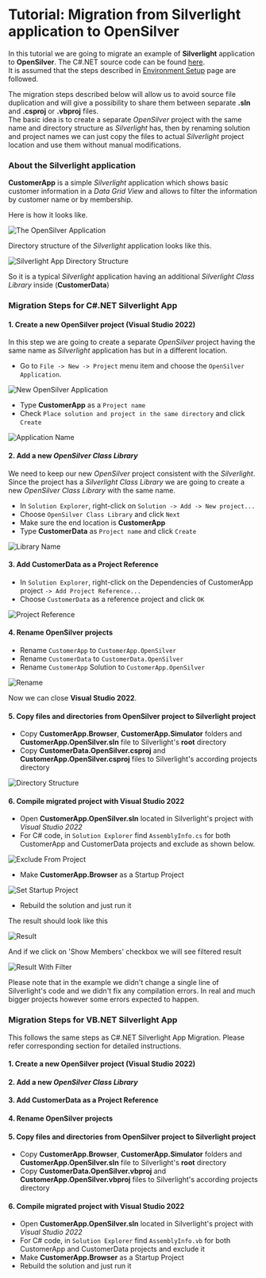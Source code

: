# Tutorial: Migration from Silverlight application to OpenSilver

In this tutorial we are going to migrate an example of **Silverlight** application to **OpenSilver**. The C#.NET source code can be found [here](https://github.com/OpenSilver/CustomerApp).\
It is assumed that the steps described in [Environment Setup](environment-setup.md) page are followed.

The migration steps described below will allow us to avoid source file duplication and will give a possibility to share them between separate **.sln** and **.csproj** or **.vbproj** files.\
The basic idea is to create a separate *OpenSilver* project with the same name and directory structure as *Silverlight* has, then by renaming solution and project names we can just copy the files to actual *Silverlight* project location and use them without manual modifications.

### About the Silverlight application
**CustomerApp** is a simple *Silverlight* application which shows basic customer information in a *Data Grid View* and allows to filter the information by customer name or by membership.

Here is how it looks like.

![The OpenSilver Application](/images/CustomerAppOpensilver.png "The OpenSilver Application")

Directory structure of the *Silverlight* application looks like this.

![Silverlight App Directory Structure](/images/SilverlightAppDirectoryStructure.png "Silverlight App Directory Structure")

So it is a typical *Silverlight* application having an additional *Silverlight Class Library* inside (**CustomerData**)

### Migration Steps for C#.NET Silverlight App

#### 1. Create a new OpenSilver project (Visual Studio 2022)
In this step we are going to create a separate *OpenSilver* project having the same name as *Silverlight* application has but in a different location.

- Go to `File -> New -> Project` menu item and choose the `OpenSilver Application`.

![New OpenSilver Application](/images/NewOpenSilverApplication.png "New OpenSilver Application")

- Type **CustomerApp** as a `Project name`
- Check `Place solution and project in the same directory` and click `Create`

![Application Name](/images/ApplicationName.png "Application Name")

#### 2. Add a new *OpenSilver Class Library*
We need to keep our new *OpenSilver* project consistent with the *Silverlight*. Since the project has a *Silverlight Class Library* we are going to create a new *OpenSilver Class Library* with the same name.

- In `Solution Explorer`, right-click on `Solution -> Add -> New project...`
- Choose `OpenSilver Class Library` and click `Next`
- Make sure the end location is **CustomerApp**
- Type **CustomerData** as `Project name` and click `Create`

![Library Name](/images/LibraryName.png "Library Name")

#### 3. Add CustomerData as a Project Reference

- In `Solution Explorer`, right-click on the Dependencies of CustomerApp project `-> Add Project Reference...`
- Choose `CustomerData` as a reference project and click `OK`

![Project Reference](/images/ProjectReference.png "Project Reference")

#### 4. Rename OpenSilver projects

- Rename `CustomerApp` to `CustomerApp.OpenSilver`
- Rename `CustomerData` to `CustomerData.OpenSilver`
- Rename `CustomerApp` Solution to `CustomerApp.OpenSilver`

![Rename](/images/Rename.png "Rename")

Now we can close **Visual Studio 2022**.

#### 5. Copy files and directories from OpenSilver project to Silverlight project

- Copy **CustomerApp.Browser**, **CustomerApp.Simulator** folders and **CustomerApp.OpenSilver.sln** file to Silverlight's **root** directory
- Copy **CustomerData.OpenSilver.csproj** and **CustomerApp.OpenSilver.csproj** files to Silverlight's according projects directory

![Directory Structure](/images/DirectoryStructure.png "Directory Structure")

#### 6. Compile migrated project with Visual Studio 2022

- Open **CustomerApp.OpenSilver.sln** located in Silverlight's project with *Visual Studio 2022*
- For C# code, in `Solution Explorer` find `AssemblyInfo.cs` for both CustomerApp and CustomerData projects and exclude as shown below.

![Exclude From Project](/images/ExcludeFromProject.png "Exclude From Project")

- Make **CustomerApp.Browser** as a Startup Project

![Set Startup Project](/images/SetStartupProject.png "Set Startup Project")

- Rebuild the solution and just run it

The result should look like this

![Result](/images/Result.png "Result")

And if we click on 'Show Members' checkbox we will see filtered result

![Result With Filter](/images/ResultWithFilter.png "Result With Filter")

Please note that in the example we didn't change a single line of Silverlight's code and we didn't fix any compilation errors. In real and much bigger projects however some errors expected to happen.

### Migration Steps for VB.NET Silverlight App

This follows the same steps as C#.NET Silverlight App Migration. Please refer corresponding section for detailed instructions.
#### 1. Create a new OpenSilver project (Visual Studio 2022)
#### 2. Add a new *OpenSilver Class Library*
#### 3. Add CustomerData as a Project Reference
#### 4. Rename OpenSilver projects
#### 5. Copy files and directories from OpenSilver project to Silverlight project

- Copy **CustomerApp.Browser**, **CustomerApp.Simulator** folders and **CustomerApp.OpenSilver.sln** file to Silverlight's **root** directory
- Copy **CustomerData.OpenSilver.vbproj** and **CustomerApp.OpenSilver.vbproj** files to Silverlight's according projects directory

#### 6. Compile migrated project with Visual Studio 2022

- Open **CustomerApp.OpenSilver.sln** located in Silverlight's project with *Visual Studio 2022*
- For C# code, in `Solution Explorer` find `AssemblyInfo.vb` for both CustomerApp and CustomerData projects and exclude it
- Make **CustomerApp.Browser** as a Startup Project
- Rebuild the solution and just run it

